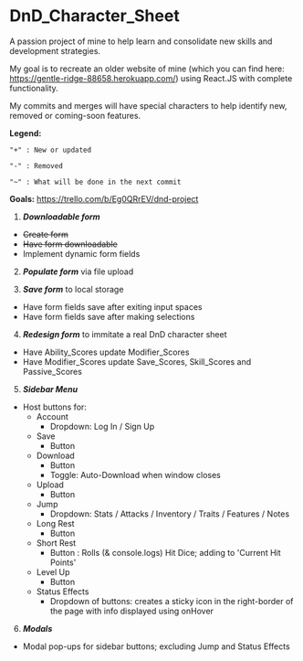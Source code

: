 # DnD_Character_Sheet
A passion project of mine to help learn and consolidate new skills and development strategies.

My goal is to recreate an older website of mine (which you can find here: https://gentle-ridge-88658.herokuapp.com/) using React.JS with complete functionality.

My commits and merges will have special characters to help identify new, removed or coming-soon features.

**Legend:**

`"+" : New or updated`

`"-" : Removed`

`"~" : What will be done in the next commit`

**Goals:**
https://trello.com/b/Eg0QRrEV/dnd-project

1. **_Downloadable form_**
  - ~~Create form~~
  - ~~Have form downloadable~~
  - Implement dynamic form fields

2. **_Populate form_** via file upload

3. **_Save form_** to local storage
  - Have form fields save after exiting input spaces
  - Have form fields save after making selections

4. **_Redesign form_** to immitate a real DnD character sheet
  - Have Ability_Scores update Modifier_Scores
  - Have Modifier_Scores update Save_Scores, Skill_Scores and Passive_Scores

5. **_Sidebar Menu_**
  - Host buttons for: 
    - Account
      - Dropdown: Log In / Sign Up
    - Save 
      - Button 
    - Download 
      - Button
      - Toggle: Auto-Download when window closes
    - Upload 
      - Button 
    - Jump 
      - Dropdown: Stats / Attacks / Inventory / Traits / Features / Notes 
    - Long Rest 
      - Button 
    - Short Rest 
      - Button : Rolls (& console.logs) Hit Dice; adding to 'Current Hit Points' 
    - Level Up 
      - Button 
    - Status Effects 
      - Dropdown of buttons: creates a sticky icon in the right-border of the page with info displayed using onHover

6. **_Modals_**
  - Modal pop-ups for sidebar buttons; excluding Jump and Status Effects
